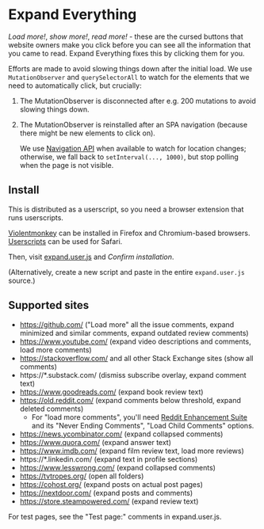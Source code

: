 # Expand Everything

*Load more!*, *show more!*, *read more!* - these are the cursed buttons that
website owners make you click before you can see all the information that you
came to read. Expand Everything fixes this by clicking them for you.

Efforts are made to avoid slowing things down after the initial load. We use
`MutationObserver` and `querySelectorAll` to watch for the elements that
we need to automatically click, but crucially:
  1) The MutationObserver is disconnected after e.g. 200 mutations to avoid
     slowing things down.
  2) The MutationObserver is reinstalled after an SPA navigation (because
     there might be new elements to click on).

     We use [Navigation API](https://caniuse.com/mdn-api_navigation) when
     available to watch for location changes; otherwise, we fall back to
     `setInterval(..., 1000)`, but stop polling when the page is not visible.

## Install

This is distributed as a userscript, so you need a browser extension that runs userscripts.

[Violentmonkey](https://violentmonkey.github.io/) can be installed in Firefox and Chromium-based browsers. [Userscripts](https://apps.apple.com/us/app/userscripts/id1463298887) can be used for Safari.

Then, visit [expand.user.js](https://raw.githubusercontent.com/ludios/expand-everything/master/expand.user.js) and _Confirm installation_.

(Alternatively, create a new script and paste in the entire <code>expand.user.js</code> source.)

## Supported sites

- https://github.com/ ("Load more" all the issue comments, expand minimized and similar comments, expand outdated review comments)
- https://www.youtube.com/ (expand video descriptions and comments, load more comments)
- https://stackoverflow.com/ and all other Stack Exchange sites (show all comments)
- https://\*.substack.com/ (dismiss subscribe overlay, expand comment text)
- https://www.goodreads.com/ (expand book review text)
- https://old.reddit.com/ (expand comments below threshold, expand deleted comments)
  - For "load more comments", you'll need [Reddit Enhancement Suite](https://github.com/honestbleeps/Reddit-Enhancement-Suite) and its "Never Ending Comments", "Load Child Comments" options.
- https://news.ycombinator.com/ (expand collapsed comments)
- https://www.quora.com/ (expand answer text)
- https://www.imdb.com/ (expand film review text, load more reviews)
- https://\*.linkedin.com/ (expand text in profile sections)
- https://www.lesswrong.com/ (expand collapsed comments)
- https://tvtropes.org/ (open all folders)
- https://cohost.org/ (expand posts on actual post pages)
- https://nextdoor.com/ (expand posts and comments)
- https://store.steampowered.com/ (expand review text)

For test pages, see the "Test page:" comments in expand.user.js.

